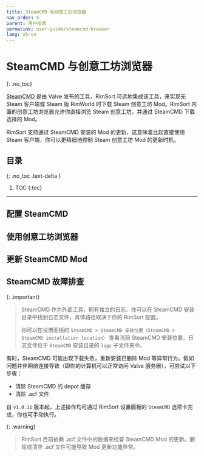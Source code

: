 ```yaml
---
title: SteamCMD 与创意工坊浏览器
nav_order: 5
parent: 用户指南
permalink: user-guide/steamcmd-browser
lang: zh-cn
---
```

# SteamCMD 与创意工坊浏览器
{: .no_toc}

[SteamCMD][SteamCMD] 是由 Valve 发布的工具，RimSort 可选地集成该工具，来实现无 Steam 客户端或 Steam 版 RimWorld 时下载 Steam 创意工坊 Mod。RimSort 内置的创意工坊浏览器允许你直接浏览 Steam 创意工坊，并通过 SteamCMD 下载选择的 Mod。

RimSort 支持通过 SteamCMD 安装的 Mod 的更新，这意味着比起直接使用 Steam 客户端，你可以更精细地控制 Steam 创意工坊 Mod 的更新时机。

## 目录
{: .no_toc .text-delta }

1. TOC
{:toc}

---

## 配置 SteamCMD

## 使用创意工坊浏览器

## 更新 SteamCMD Mod

## SteamCMD 故障排查

{: .important}
> SteamCMD 作为外部工具，拥有独立的日志。你可以在 SteamCMD 安装目录中找到日志文件，具体路径取决于你的 RimSort 配置。
>
> 你可以在设置面板的 `SteamCMD > SteamCMD 安装位置（SteamCMD > SteamCMD installation location）` 查看当前 SteamCMD 安装位置。日志文件位于 `SteamCMD` 安装目录的 `logs` 子文件夹中。

有时，SteamCMD 可能出现下载失败，重新安装已删除 Mod 等异常行为。假如问题并非网络连接导致（即你的计算机可以正常访问 Valve 服务器），可尝试以下步骤：

 - 清除 SteamCMD 的 depot 缓存
 - 清除 .acf 文件

 自 `v1.0.11` 版本起，上述操作均可通过 RimSort 设置面板的 `SteamCMD` 选项卡完成，你也可手动执行。

 {: .warning}
 > RimSort 目前依赖 .acf 文件中的数据来检查 SteamCMD Mod 的更新。删除或清空 .acf 文件可能导致 Mod 更新功能异常。

[SteamCMD]: https://developer.valvesoftware.com/wiki/SteamCMD
